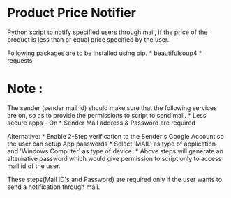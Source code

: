 # Product Price Notifier

Python script to notify specified users through mail, if the price of the product is less than or equal price
specified by the user.

Following packages are to be installed using pip.
    * beautifulsoup4
    * requests

# Note :

The sender (sender mail id) should make sure that the following services are on, so as to provide the
permissions to script to send mail.
    * Less secure apps - On
    * Sender Mail address & Password are required

Alternative:
    * Enable 2-Step verification to the Sender's Google Account so the user can setup App passwords
    * Select 'MAIL' as type of application and 'Windows Computer' as type of device.
    * Above steps will generate an alternative password which would give permission to script only to
      access mail id of the user.

These steps(Mail ID's and Password) are required only if the user wants to send a notification through mail.
